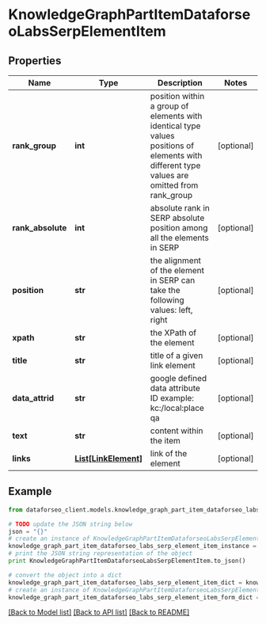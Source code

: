 # KnowledgeGraphPartItemDataforseoLabsSerpElementItem


## Properties

Name | Type | Description | Notes
------------ | ------------- | ------------- | -------------
**rank_group** | **int** | position within a group of elements with identical type values positions of elements with different type values are omitted from rank_group | [optional] 
**rank_absolute** | **int** | absolute rank in SERP absolute position among all the elements in SERP | [optional] 
**position** | **str** | the alignment of the element in SERP can take the following values: left, right | [optional] 
**xpath** | **str** | the XPath of the element | [optional] 
**title** | **str** | title of a given link element | [optional] 
**data_attrid** | **str** | google defined data attribute ID example: kc:/local:place qa | [optional] 
**text** | **str** | content within the item | [optional] 
**links** | [**List[LinkElement]**](LinkElement.md) | link of the element | [optional] 

## Example

```python
from dataforseo_client.models.knowledge_graph_part_item_dataforseo_labs_serp_element_item import KnowledgeGraphPartItemDataforseoLabsSerpElementItem

# TODO update the JSON string below
json = "{}"
# create an instance of KnowledgeGraphPartItemDataforseoLabsSerpElementItem from a JSON string
knowledge_graph_part_item_dataforseo_labs_serp_element_item_instance = KnowledgeGraphPartItemDataforseoLabsSerpElementItem.from_json(json)
# print the JSON string representation of the object
print KnowledgeGraphPartItemDataforseoLabsSerpElementItem.to_json()

# convert the object into a dict
knowledge_graph_part_item_dataforseo_labs_serp_element_item_dict = knowledge_graph_part_item_dataforseo_labs_serp_element_item_instance.to_dict()
# create an instance of KnowledgeGraphPartItemDataforseoLabsSerpElementItem from a dict
knowledge_graph_part_item_dataforseo_labs_serp_element_item_form_dict = knowledge_graph_part_item_dataforseo_labs_serp_element_item.from_dict(knowledge_graph_part_item_dataforseo_labs_serp_element_item_dict)
```
[[Back to Model list]](../README.md#documentation-for-models) [[Back to API list]](../README.md#documentation-for-api-endpoints) [[Back to README]](../README.md)


